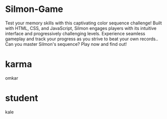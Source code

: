 # Silmon-Game

Test your memory skills with this captivating color sequence challenge! Built with HTML, CSS, and JavaScript, Silmon engages players with its intuitive interface and progressively challenging levels. Experience seamless gameplay and track your progress as you strive to beat your own records.. Can you master Silmon's sequence? Play now and find out!

# karma

omkar

# student

kale
